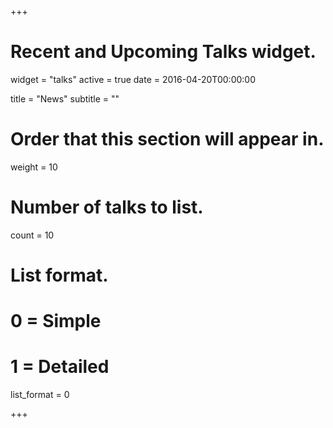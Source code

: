 +++
# Recent and Upcoming Talks widget.
widget = "talks"
active = true
date = 2016-04-20T00:00:00

title = "News"
subtitle = ""

# Order that this section will appear in.
weight = 10

# Number of talks to list.
count = 10

# List format.
#   0 = Simple
#   1 = Detailed
list_format = 0

+++

